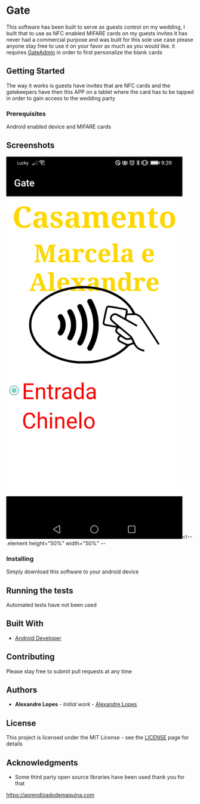 # Gate

This software has been built to serve as guests control on my wedding, I built that to use as NFC enabled MIFARE cards on my guests invites it has never had a commercial purpose and was built for this sole use case please anyone stay free to use it on your favor as much as you would like. it requires [GateAdmin](https://github.com/aleaugustoplus/gateadmin) in order to first personalize the blank cards 

## Getting Started

The way it works is guests have invites that are NFC cards and the gatekeepers have then this APP on a tablet where the card has to be tapped in order to gain access to the wedding party

### Prerequisites

Android enabled device and MIFARE cards

## Screenshots

![screen image](images/gate.jpg)<!-- .element height="50%" width="50%" --

### Installing

Simply download this software to your android device

## Running the tests

Automated tests have not been used 

## Built With

* [Android Developer](https://developer.android.com/)

## Contributing

Please stay free to submit pull requests at any time

## Authors

* **Alexandre Lopes** - *Initial work* - [Alexandre Lopes](http://alexandre-lopes.com)

## License

This project is licensed under the MIT License - see the [LICENSE](https://en.wikipedia.org/wiki/MIT_License) page for details

## Acknowledgments

* Some third party open source libraries have been used thank you for that


https://aprendizadodemaquina.com

